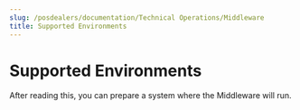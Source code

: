 ```yaml
---
slug: /posdealers/documentation/Technical Operations/Middleware
title: Supported Environments
---
```

# Supported Environments

After reading this, you can prepare a system where the Middleware will run.
